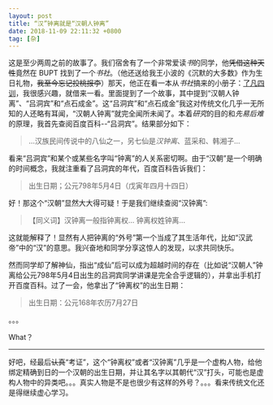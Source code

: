 ```yaml
---
layout: post
title: “汉”钟离就是“汉朝人钟离”
date: 2018-11-09 22:11:32 +0800
tag: [杂]
---
```


这是至少两周之前的故事了。我们宿舍有了一个非常爱读*书*的同学，他~~凭借这种天性~~竟然在 BUPT 找到了一个*书社*。（他还送给我王小波的《沉默的大多数》作为生日礼物，~~我至今忘记投桃报李~~）那天，他正在看一本从*书社*搞来的小册子：[了凡四训](https://baike.baidu.com/item/%E4%BA%86%E5%87%A1%E5%9B%9B%E8%AE%AD/2112880)，我很感兴趣，就借来一看。里面提到了一个故事，其中提到“汉朝人钟离”、“吕洞宾”和“点石成金”。这“吕洞宾”和“点石成金”我这对传统文化几乎一无所知的人还略有耳闻，“汉朝人钟离”就完全闻所未闻了。本着*研究*的目的和*先易后难*的原理，我首先查阅百度百科--“吕洞宾”。结果部分如下：

> ...汉族民间传说中的八仙之一，另七仙是*汉钟离*、蓝采和、韩湘子...

看来“吕洞宾”和某个或某些名字叫“钟离”的人关系密切啊。由于“汉朝”是一个明确的时间概念，我就注重看了吕洞宾的年代，百度百科告诉我们：

> 出生日期；公元798年5月4日（戊寅年四月十四日） 

好！那这个“汉朝”显然大大得可疑！于是我们继续查阅“汉钟离”:

> 【同义词】汉钟离一般指钟离权...
    钟离权姓钟离...

这就能解释了！显然有人把钟离的“外号”第一个当成了其生活年代，比如“汉武帝”中的“汉”的意思。我兴奋地和同学分享这惊人的发现，以求共同快乐。

然而同学却了解神仙，指出“成仙”后可以成为超越时间的存在（比如说“汉朝人”钟离给公元798年5月4日出生的吕洞宾同学讲课是完全合乎逻辑的），并拿出手机打开百度百科。过了一会，他拿出了“钟离权”的出生日期：

> 出生日期：公元168年农历7月27日 

。。。

What？

***

好吧，经最后~~认真~~“考证”，这个“钟离权”或者“汉钟离”几乎是一个虚构人物，给他绑定精确到日的一个汉朝的出生日期，并让其名字以其朝代“汉”打头，可能也是虚构人物中的异类吧。。。真实人物是不是也很少有这样的外号？。。。看来传统文化还是得继续虚心学习。